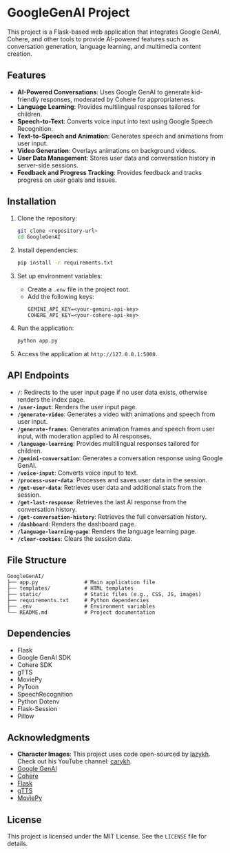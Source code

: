 # GoogleGenAI Project

This project is a Flask-based web application that integrates Google GenAI, Cohere, and other tools to provide AI-powered features such as conversation generation, language learning, and multimedia content creation.

## Features

- **AI-Powered Conversations**: Uses Google GenAI to generate kid-friendly responses, moderated by Cohere for appropriateness.
- **Language Learning**: Provides multilingual responses tailored for children.
- **Speech-to-Text**: Converts voice input into text using Google Speech Recognition.
- **Text-to-Speech and Animation**: Generates speech and animations from user input.
- **Video Generation**: Overlays animations on background videos.
- **User Data Management**: Stores user data and conversation history in server-side sessions.
- **Feedback and Progress Tracking**: Provides feedback and tracks progress on user goals and issues.

## Installation

1. Clone the repository:
   ```bash
   git clone <repository-url>
   cd GoogleGenAI
   ```

2. Install dependencies:
   ```bash
   pip install -r requirements.txt
   ```

3. Set up environment variables:
   - Create a `.env` file in the project root.
   - Add the following keys:
     ```
     GEMINI_API_KEY=<your-gemini-api-key>
     COHERE_API_KEY=<your-cohere-api-key>
     ```

4. Run the application:
   ```bash
   python app.py
   ```

5. Access the application at `http://127.0.0.1:5000`.

## API Endpoints

- **`/`**: Redirects to the user input page if no user data exists, otherwise renders the index page.
- **`/user-input`**: Renders the user input page.
- **`/generate-video`**: Generates a video with animations and speech from user input.
- **`/generate-frames`**: Generates animation frames and speech from user input, with moderation applied to AI responses.
- **`/language-learning`**: Provides multilingual responses tailored for children.
- **`/gemini-conversation`**: Generates a conversation response using Google GenAI.
- **`/voice-input`**: Converts voice input to text.
- **`/process-user-data`**: Processes and saves user data in the session.
- **`/get-user-data`**: Retrieves user data and additional stats from the session.
- **`/get-last-response`**: Retrieves the last AI response from the conversation history.
- **`/get-conversation-history`**: Retrieves the full conversation history.
- **`/dashboard`**: Renders the dashboard page.
- **`/language-learning-page`**: Renders the language learning page.
- **`/clear-cookies`**: Clears the session data.

## File Structure

```
GoogleGenAI/
├── app.py               # Main application file
├── templates/           # HTML templates
├── static/              # Static files (e.g., CSS, JS, images)
├── requirements.txt     # Python dependencies
├── .env                 # Environment variables
└── README.md            # Project documentation
```

## Dependencies

- Flask
- Google GenAI SDK
- Cohere SDK
- gTTS
- MoviePy
- PyToon
- SpeechRecognition
- Python Dotenv
- Flask-Session
- Pillow

## Acknowledgments

- **Character Images**: This project uses code open-sourced by [lazykh](https://github.com/lazykh). Check out his YouTube channel: [carykh](https://www.youtube.com/c/carykh).
- [Google GenAI](https://cloud.google.com/genai)
- [Cohere](https://cohere.ai)
- [Flask](https://flask.palletsprojects.com)
- [gTTS](https://gtts.readthedocs.io)
- [MoviePy](https://zulko.github.io/moviepy/)

## License

This project is licensed under the MIT License. See the `LICENSE` file for details.